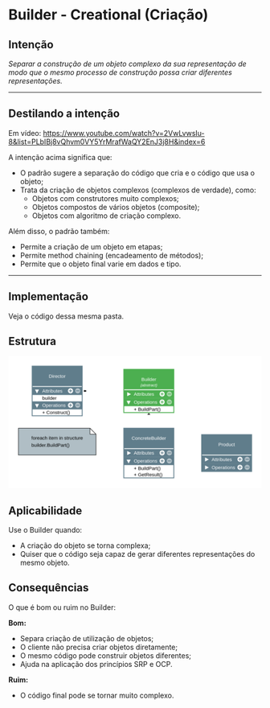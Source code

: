 # Builder - Creational (Criação)

## Intenção

_Separar a construção de um objeto complexo da sua representação de modo que o mesmo processo de construção possa criar diferentes representações._

---

## Destilando a intenção

Em vídeo: https://www.youtube.com/watch?v=2VwLvwsIu-8&list=PLbIBj8vQhvm0VY5YrMrafWaQY2EnJ3j8H&index=6

A intenção acima significa que:

- O padrão sugere a separação do código que cria e o código que usa o objeto;
- Trata da criação de objetos complexos (complexos de verdade), como:
  - Objetos com construtores muito complexos;
  - Objetos compostos de vários objetos (composite);
  - Objetos com algoritmo de criação complexo.

Além disso, o padrão também:

- Permite a criação de um objeto em etapas;
- Permite method chaining (encadeamento de métodos);
- Permite que o objeto final varie em dados e tipo.

---

## Implementação

Veja o código dessa mesma pasta.

## Estrutura

<img src="./diagrams/Builder.png" width="700px">

## Aplicabilidade

Use o Builder quando:

- A criação do objeto se torna complexa;
- Quiser que o código seja capaz de gerar diferentes representações do mesmo objeto.

## Consequências

O que é bom ou ruim no Builder:

**Bom:**

- Separa criação de utilização de objetos;
- O cliente não precisa criar objetos diretamente;
- O mesmo código pode construir objetos diferentes;
- Ajuda na aplicação dos princípios SRP e OCP.

**Ruim:**

- O código final pode se tornar muito complexo.
